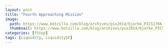 ```yaml
---
layout: post
title: "Fourth Approaching Mission"
image:
  path: https://www.botzilla.com/blog/archives/pix2014/bjorke_PICS1766.jpg
  thumbnail: https://www.botzilla.com/blog/archives/pix2014/bjorke_PICS1766.jpg
categories: [fStop]
tags: [Liquidity, LiquiditySF]
---
```





